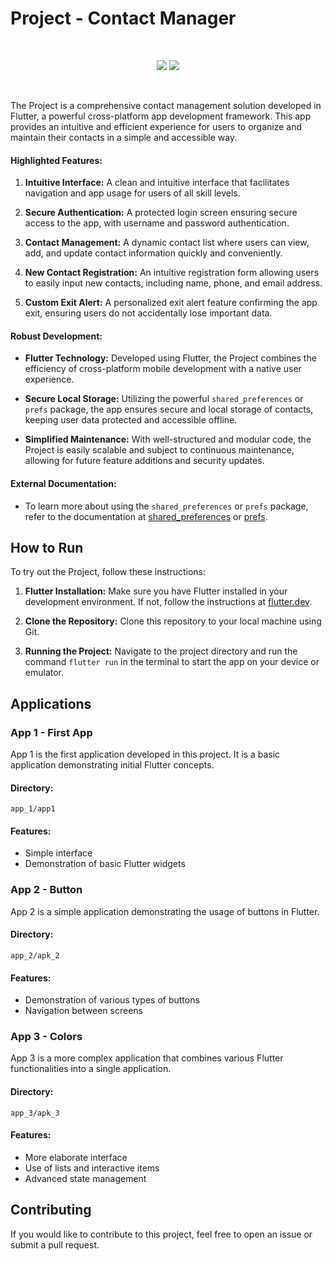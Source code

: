 # Project - Contact Manager

<br>

<p align="center">
  <img src="http://img.shields.io/static/v1?label=STATUS&message=DONE&color=GREEN&style=for-the-badge"/>
  <img src="http://img.shields.io/static/v1?label=flutter&message=framework&color=blue&style=for-the-badge&logo=flutter"/>
</p>

<br> 

The Project is a comprehensive contact management solution developed in Flutter, a powerful cross-platform app development framework. This app provides an intuitive and efficient experience for users to organize and maintain their contacts in a simple and accessible way.

#### Highlighted Features:

1. **Intuitive Interface:** A clean and intuitive interface that facilitates navigation and app usage for users of all skill levels.

2. **Secure Authentication:** A protected login screen ensuring secure access to the app, with username and password authentication.

3. **Contact Management:** A dynamic contact list where users can view, add, and update contact information quickly and conveniently.

4. **New Contact Registration:** An intuitive registration form allowing users to easily input new contacts, including name, phone, and email address.

5. **Custom Exit Alert:** A personalized exit alert feature confirming the app exit, ensuring users do not accidentally lose important data.

#### Robust Development:

- **Flutter Technology:** Developed using Flutter, the Project combines the efficiency of cross-platform mobile development with a native user experience.

- **Secure Local Storage:** Utilizing the powerful `shared_preferences` or `prefs` package, the app ensures secure and local storage of contacts, keeping user data protected and accessible offline.

- **Simplified Maintenance:** With well-structured and modular code, the Project is easily scalable and subject to continuous maintenance, allowing for future feature additions and security updates.

#### External Documentation:

- To learn more about using the `shared_preferences` or `prefs` package, refer to the documentation at [shared_preferences](https://pub.dev/packages/shared_preferences) or [prefs](https://pub.dev/packages/prefs).

## How to Run

To try out the Project, follow these instructions:

1. **Flutter Installation:** Make sure you have Flutter installed in your development environment. If not, follow the instructions at [flutter.dev](https://flutter.dev/docs/get-started/install).

2. **Clone the Repository:** Clone this repository to your local machine using Git.

3. **Running the Project:** Navigate to the project directory and run the command `flutter run` in the terminal to start the app on your device or emulator.

## Applications

### App 1 - First App

App 1 is the first application developed in this project. It is a basic application demonstrating initial Flutter concepts.

#### Directory:
```
app_1/app1
```

#### Features:
- Simple interface
- Demonstration of basic Flutter widgets

### App 2 - Button

App 2 is a simple application demonstrating the usage of buttons in Flutter.

#### Directory:
```
app_2/apk_2
```

#### Features:
- Demonstration of various types of buttons
- Navigation between screens

### App 3 - Colors

App 3 is a more complex application that combines various Flutter functionalities into a single application.

#### Directory:
```
app_3/apk_3
```

#### Features:
- More elaborate interface
- Use of lists and interactive items
- Advanced state management

## Contributing

If you would like to contribute to this project, feel free to open an issue or submit a pull request.
